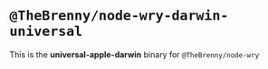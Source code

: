 # `@TheBrenny/node-wry-darwin-universal`

This is the **universal-apple-darwin** binary for `@TheBrenny/node-wry`
